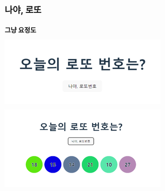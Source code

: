 # 나야, 로또
## 그냥 요정도
![img.png](lottofront%2Fsrc%2Fassets%2Fimg.png)

![img_1.png](lottofront%2Fsrc%2Fassets%2Fimg_1.png)